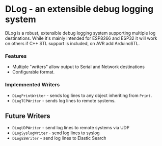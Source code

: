 # DLog - an extensible debug logging system

DLog is a robust, extensible debug logging system supporting multiple log destinations. While it's mainly
intended for ESP8266 and ESP32 it will work on others if C++ STL support is included, on AVR add ArduinoSTL.

### Features

 * Multiple "writers" allow output to Serial and Network destinations
 * Configurable format.

### Implemnented Writers 

 * `DLogPrintWriter` - sends log lines to any object inheriting from `Print`.
 * `DLogTCPWriter` - sends log lines to remote systems.

## Future Writers

 * `DLogUDPWriter` - send log lines to remote systems via UDP
 * `DLogSyslogWriter` - send log lines to syslog
 * `DLogESWriter` - send log lines to Elastic Search
